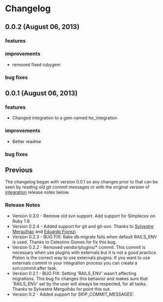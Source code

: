 # Changelog

## 0.0.2 (August 06, 2013)

### features

### improvements

- removed fixed rubygem

### bug fixes


## 0.0.1 (August 06, 2013)

### features

- Changed integration to a gem named he_integration

### improvements

- Better readme

### bug fixes

## Previous

The changelog began with version 0.0.1 so any changes prior to that
can be seen by reading old git commit messages or with the original version of [integration](https://github.com/tapajos/integration) release notes below.

### Release Notes

* Version 0.3.0 - Remove old svn support. Add support for Simplecov on Ruby 1.9.
* Version 0.2.4 - Added support for git and git-svn. Thanks to [Sylvestre Mergulhão][sm] and [Eduardo Fiorezi][edu].
* Version 0.2.3 - BUG FIX: Rake db:migrate fails when default RAILS\_ENV is used. Thanks to Celestino Gomes for fix this bug.
* Version 0.2.2 - Removed vendor/plugins/* commit. This commit is necessary when use plugins with externals but it is not a good practice. Piston is the correct way to use externals plugins. If you want to use externals commit in your integration process you can create a svn:commit:after task.
* Version 0.2.1 - BUG FIX: Setting 'RAILS\_ENV' wasn't affecting migrations. This bug fix changes this behavior and makes sure that 'RAILS_ENV' set by the user will always be respected, for all tasks. Thanks to Sylvestre Mergulhão for point this out.
* Version 0.2   - Added support for SKIP\_COMMIT\_MESSAGES'.

[edu]:  http://about.me/eduardofiorezi
[sm]:   https://github.com/mergulhao
